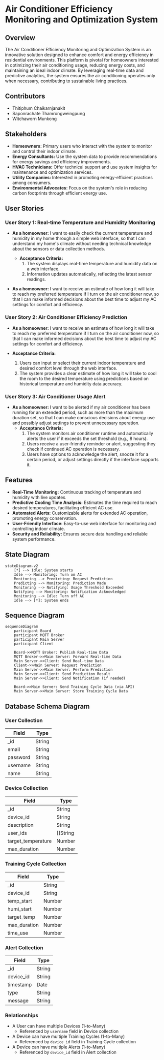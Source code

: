 # Air Conditioner Efficiency Monitoring and Optimization System

## Overview

The Air Conditioner Efficiency Monitoring and Optimization System is an innovative solution designed to enhance comfort and energy efficiency in residential environments. This platform is pivotal for homeowners interested in optimizing their air conditioning usage, reducing energy costs, and maintaining an ideal indoor climate. By leveraging real-time data and predictive analytics, the system ensures the air conditioning operates only when necessary, contributing to sustainable living practices.

## Contributors

- Thitiphum Chaikarnjanakit
- Saponrachate​ Thamrongweingpung
- ​Witchaworn Munkong

## Stakeholders

- **Homeowners:** Primary users who interact with the system to monitor and control their indoor climate.
- **Energy Consultants:** Use the system data to provide recommendations for energy savings and efficiency improvements.
- **HVAC Technicians:** Offer technical support and use system insights for maintenance and optimization services.
- **Utility Companies:** Interested in promoting energy-efficient practices among consumers.
- **Environmental Advocates:** Focus on the system's role in reducing carbon footprints through efficient energy use.

## User Stories

### User Story 1: Real-time Temperature and Humidity Monitoring

- **As a homeowner:** I want to easily check the current temperature and humidity in my home through a simple web interface, so that I can understand my home's climate without needing technical knowledge about the sensors or data collection methods.

  - **Acceptance Criteria:**
    1.  The system displays real-time temperature and humidity data on a web interface.
    2.  Information updates automatically, reflecting the latest sensor readings.

- **As a homeowner:** I want to receive an estimate of how long it will take to reach my preferred temperature if I turn on the air conditioner now, so that I can make informed decisions about the best time to adjust my AC settings for comfort and efficiency.

### User Story 2: Air Conditioner Efficiency Prediction

- **As a homeowner:** I want to receive an estimate of how long it will take to reach my preferred temperature if I turn on the air conditioner now, so that I can make informed decisions about the best time to adjust my AC settings for comfort and efficiency.

- **Acceptance Criteria:**
  1.  Users can input or select their current indoor temperature and desired comfort level through the web interface.
  2.  The system provides a clear estimate of how long it will take to cool the room to the desired temperature using predictions based on historical temperature and humidity data.accuracy.

### User Story 3: Air Conditioner Usage Alert

- **As a homeowner:** I want to be alerted if my air conditioner has been running for an extended period, such as more than the maximum duration set, so that I can make conscious decisions about energy use and possibly adjust settings to prevent unnecessary operation.
  - **Acceptance Criteria:**
    1.  The system monitors air conditioner runtime and automatically alerts the user if it exceeds the set threshold (e.g., 8 hours).
    2.  Users receive a user-friendly reminder or alert, suggesting they check if continued AC operation is necessary.
    3.  Users have options to acknowledge the alert, snooze it for a certain period, or adjust settings directly if the interface supports it.

## Features

- **Real-Time Monitoring:** Continuous tracking of temperature and humidity with live updates.
- **Predictive Cooling Time Analysis:** Estimates the time required to reach desired temperatures, facilitating efficient AC use.
- **Automated Alerts:** Customizable alerts for extended AC operation, promoting energy conservation.
- **User-Friendly Interface:** Easy-to-use web interface for monitoring and controlling indoor climate.
- **Security and Reliability:** Ensures secure data handling and reliable system performance.

## State Diagram

```mermaid
stateDiagram-v2
    [*] --> Idle: System starts
    Idle --> Monitoring: Turn on AC
    Monitoring --> Predicting: Request Prediction
    Predicting --> Monitoring: Prediction Made
    Monitoring --> Notifying: Usage Threshold Exceeded
    Notifying --> Monitoring: Notification Acknowledged
    Monitoring --> Idle: Turn off AC
    Idle --> [*]: System ends
```

## Sequence Diagram

```mermaid
sequenceDiagram
    participant Board
    participant MQTT Broker
    participant Main Server
    participant Client

    Board->>MQTT Broker: Publish Real-time Data
    MQTT Broker->>Main Server: Forward Real-time Data
    Main Server->>Client: Send Real-time Data
    Client->>Main Server: Request Prediction
    Main Server->>Main Server: Perform Prediction
    Main Server->>Client: Send Prediction Result
    Main Server->>Client: Send Notification (if needed)

    Board->>Main Server: Send Training Cycle Data (via API)
    Main Server->>Main Server: Store Training Cycle Data
```

## Database Schema Diagram

### User Collection

| Field    | Type   |
| -------- | ------ |
| \_id     | String |
| email    | String |
| password | String |
| username | String |
| name     | String |

### Device Collection

| Field              | Type     |
| ------------------ | -------- |
| \_id               | String   |
| device_id          | String   |
| description        | String   |
| user_ids           | []String |
| target_temperature | Number   |
| max_duration       | Number   |

### Training Cycle Collection

| Field        | Type   |
| ------------ | ------ |
| \_id         | String |
| device_id    | String |
| temp_start   | Number |
| humi_start   | Number |
| target_temp  | Number |
| max_duration | Number |
| time_use     | Number |

### Alert Collection

| Field     | Type   |
| --------- | ------ |
| \_id      | String |
| device_id | String |
| timestamp | Date   |
| type      | String |
| message   | String |

### Relationships

- A User can have multiple Devices (1-to-Many)
  - Referenced by `username` field in Device collection
- A Device can have multiple Training Cycles (1-to-Many)
  - Referenced by `device_id` field in Training Cycle collection
- A Device can have multiple Alerts (1-to-Many)
  - Referenced by `device_id` field in Alert collection
